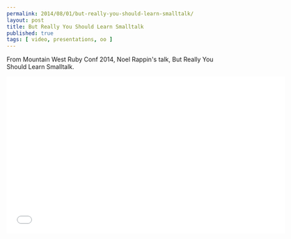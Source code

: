 ```yaml
---
permalink: 2014/08/01/but-really-you-should-learn-smalltalk/
layout: post
title: But Really You Should Learn Smalltalk
published: true
tags: [ video, presentations, oo ]
---
```


From Mountain West Ruby Conf 2014, Noel Rappin's talk, But Really You Should Learn Smalltalk.

<iframe width="640" height="360" src="//www.youtube.com/embed/eGaKZBr0ga4?feature=player_detailpage" frameborder="0" allowfullscreen></iframe>

